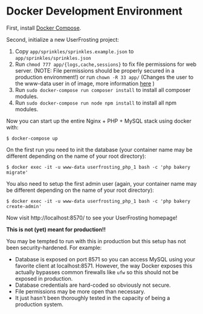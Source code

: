 # Docker Development Environment

First, install [Docker Compose](https://docs.docker.com/compose/install/).

Second, initialize a new UserFrosting project:

1. Copy `app/sprinkles/sprinkles.example.json` to `app/sprinkles/sprinkles.json`
2. Run `chmod 777 app/{logs,cache,sessions}` to fix file permissions for web server. (NOTE: File
   permissions should be properly secured in a production environment!) 
   or run `chown -R 33 app/` (Changes the user to the www-data user in of image, more information [here](https://serversforhackers.com/c/dckr-file-permissions) )
2. Run `sudo docker-compose run composer install` to install all composer modules.
3. Run `sudo docker-compose run node npm install` to install all npm modules.

Now you can start up the entire Nginx + PHP + MySQL stack using docker with:

    $ docker-compose up

On the first run you need to init the database (your container name may be different depending on the name of your root directory):

    $ docker exec -it -u www-data userfrosting_php_1 bash -c 'php bakery migrate'
    
You also need to setup the first admin user (again, your container name may be different depending on the name of your root directory):

    $ docker exec -it -u www-data userfrosting_php_1 bash -c 'php bakery create-admin'

Now visit http://localhost:8570/ to see your UserFrosting homepage!

**This is not (yet) meant for production!!**

You may be tempted to run with this in production but this setup has not been security-hardened. For example:

- Database is exposed on port 8571 so you can access MySQL using your favorite client at localhost:8571. However,
  the way Docker exposes this actually bypasses common firewalls like `ufw` so this should not be exposed in production.
- Database credentials are hard-coded so obviously not secure.
- File permissions may be more open than necessary.
- It just hasn't been thoroughly tested in the capacity of being a production system.
